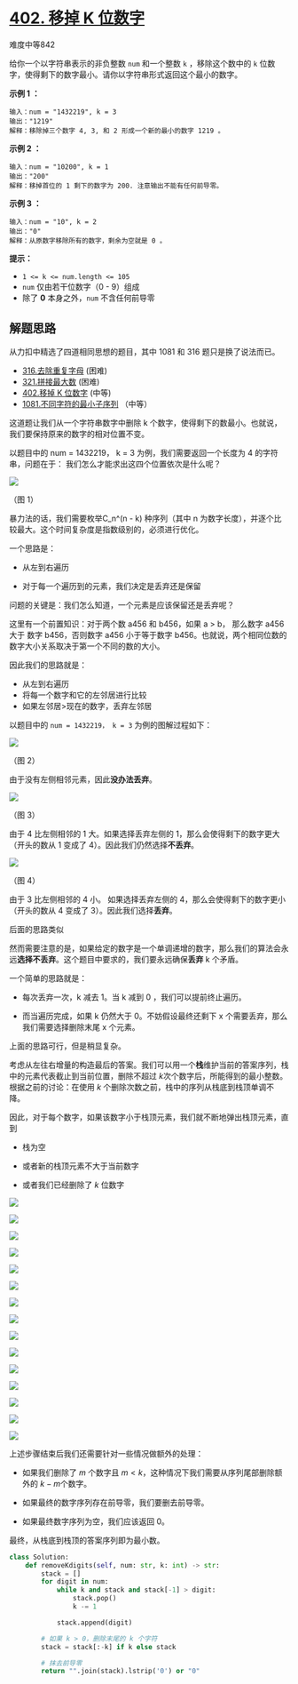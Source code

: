 # [402. 移掉 K 位数字](https://leetcode.cn/problems/remove-k-digits/)

难度中等842

给你一个以字符串表示的非负整数 `num` 和一个整数 `k` ，移除这个数中的 `k` 位数字，使得剩下的数字最小。请你以字符串形式返回这个最小的数字。

**示例 1 ：**

```
输入：num = "1432219", k = 3
输出："1219"
解释：移除掉三个数字 4, 3, 和 2 形成一个新的最小的数字 1219 。
```

**示例 2 ：**

```
输入：num = "10200", k = 1
输出："200"
解释：移掉首位的 1 剩下的数字为 200. 注意输出不能有任何前导零。
```

**示例 3 ：**

```
输入：num = "10", k = 2
输出："0"
解释：从原数字移除所有的数字，剩余为空就是 0 。
```

 

**提示：**

- `1 <= k <= num.length <= 105`
- `num` 仅由若干位数字（0 - 9）组成
- 除了 **0** 本身之外，`num` 不含任何前导零





## 解题思路

从力扣中精选了四道相同思想的题目，其中 1081 和 316 题只是换了说法而已。

- [316.去除重复字母](https://leetcode.cn/problems/remove-duplicate-letters/) (困难)
- [321.拼接最大数](https://leetcode.cn/problems/create-maximum-number/) (困难)
- [402.移掉 K 位数字](https://leetcode.cn/problems/remove-k-digits/) (中等)
- [1081.不同字符的最小子序列](https://leetcode.cn/problems/smallest-subsequence-of-distinct-characters/) （中等）

这道题让我们从一个字符串数字中删除 k 个数字，使得剩下的数最小。也就说，我们要保持原来的数字的相对位置不变。

以题目中的 num = 1432219， k = 3 为例，我们需要返回一个长度为 4 的字符串，问题在于： 我们怎么才能求出这四个位置依次是什么呢？

![](https://pic.leetcode-cn.com/05bf8e998034ae49004dd12ee10481ac28a9cf1e482a3147a4bca15d45e99b54.jpg)

（图 1）

暴力法的话，我们需要枚举C_n^(n - k) 种序列（其中 n 为数字长度），并逐个比较最大。这个时间复杂度是指数级别的，必须进行优化。

一个思路是：

- 从左到右遍历

- 对于每一个遍历到的元素，我们决定是丢弃还是保留

问题的关键是：我们怎么知道，一个元素是应该保留还是丢弃呢？

这里有一个前置知识：对于两个数 a456 和 b456，如果 a > b， 那么数字 a456 大于 数字 b456，否则数字 a456 小于等于数字 b456。也就说，两个相同位数的数字大小关系取决于第一个不同的数的大小。

因此我们的思路就是：

- 从左到右遍历
- 将每一个数字和它的左邻居进行比较
- 如果左邻居>现在的数字，丢弃左邻居

以题目中的 `num = 1432219， k = 3` 为例的图解过程如下：

![](https://pic.leetcode-cn.com/36ebd489866a9fb0745bf3401f325fe0866444a52c9696be2ffec1b67eeabd0c.jpg)

（图 2）

由于没有左侧相邻元素，因此**没办法丢弃**。

![](https://pic.leetcode-cn.com/09d5a8a23aa159a23031b9a6bef05598bfd5ccbbdce8dcb92984de6037cafdbe.jpg)

（图 3）

由于 4 比左侧相邻的 1 大。如果选择丢弃左侧的 1，那么会使得剩下的数字更大（开头的数从 1 变成了 4）。因此我们仍然选择**不丢弃**。

![](https://pic.leetcode-cn.com/4f08e2d93823faccf91a849425def6ed0389afaef0b41a83fb11358f36df2f45.jpg)

（图 4）

由于 3 比左侧相邻的 4 小。 如果选择丢弃左侧的 4，那么会使得剩下的数字更小（开头的数从 4 变成了 3）。因此我们选择**丢弃**。

后面的思路类似

然而需要注意的是，如果给定的数字是一个单调递增的数字，那么我们的算法会永远**选择不丢弃**。这个题目中要求的，我们要永远确保**丢弃** k 个矛盾。

一个简单的思路就是：

- 每次丢弃一次，k 减去 1。当 k 减到 0 ，我们可以提前终止遍历。

- 而当遍历完成，如果 k 仍然大于 0。不妨假设最终还剩下 x 个需要丢弃，那么我们需要选择删除末尾 x 个元素。

上面的思路可行，但是稍显复杂。

考虑从左往右增量的构造最后的答案。我们可以用一个**栈**维护当前的答案序列，栈中的元素代表截止到当前位置，删除不超过 $k$次个数字后，所能得到的最小整数。根据之前的讨论：在使用 $k$ 个删除次数之前，栈中的序列从栈底到栈顶单调不降。

因此，对于每个数字，如果该数字小于栈顶元素，我们就不断地弹出栈顶元素，直到

- 栈为空

- 或者新的栈顶元素不大于当前数字
- 或者我们已经删除了 $k$ 位数字

![](https://assets.leetcode-cn.com/solution-static/402/1.png)

![](https://assets.leetcode-cn.com/solution-static/402/2.png)

![](https://assets.leetcode-cn.com/solution-static/402/3.png)

![](https://assets.leetcode-cn.com/solution-static/402/4.png)

![](https://assets.leetcode-cn.com/solution-static/402/5.png)

![](https://assets.leetcode-cn.com/solution-static/402/6.png)

![](https://assets.leetcode-cn.com/solution-static/402/7.png)

![](https://assets.leetcode-cn.com/solution-static/402/8.png)

![](https://assets.leetcode-cn.com/solution-static/402/9.png)

![](https://assets.leetcode-cn.com/solution-static/402/10.png)

![](https://assets.leetcode-cn.com/solution-static/402/11.png)

![](https://assets.leetcode-cn.com/solution-static/402/12.png)

![](https://assets.leetcode-cn.com/solution-static/402/13.png)

![](https://assets.leetcode-cn.com/solution-static/402/14.png)

![](https://assets.leetcode-cn.com/solution-static/402/15.png)

上述步骤结束后我们还需要针对一些情况做额外的处理：

- 如果我们删除了 $m$ 个数字且 $m<k$，这种情况下我们需要从序列尾部删除额外的 $k-m$个数字。

- 如果最终的数字序列存在前导零，我们要删去前导零。
- 如果最终数字序列为空，我们应该返回 $0$。

最终，从栈底到栈顶的答案序列即为最小数。

```python
class Solution:
    def removeKdigits(self, num: str, k: int) -> str:
        stack = []
        for digit in num:
            while k and stack and stack[-1] > digit:
                stack.pop()
                k -= 1

            stack.append(digit)

        # 如果 k > 0，删除末尾的 k 个字符
        stack = stack[:-k] if k else stack

        # 抹去前导零
        return "".join(stack).lstrip('0') or "0"
```

